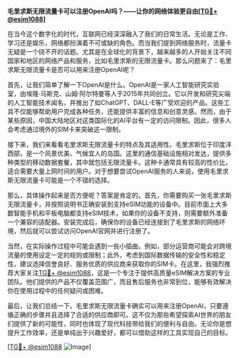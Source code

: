**毛里求斯无限流量卡可以注册OpenAI吗？——让你的网络体验更自由[[TG💪+ @esim1088](https://t.me/s/esim1088)]**

在当今这个数字化的时代，互联网已经深深融入了我们的日常生活。无论是工作、学习还是娱乐，网络都扮演着不可或缺的角色。而当我们提到网络服务时，流量卡无疑是一个绕不开的话题。尤其是在全球化的背景下，越来越多的人开始关注不同国家和地区的网络产品和服务，比如毛里求斯的无限流量卡。那么问题来了：毛里求斯无限流量卡是否可以用来注册OpenAI呢？

首先，让我们简单了解一下OpenAI是什么。OpenAI是一家人工智能研究实验室，由埃隆·马斯克、山姆·阿尔特曼等人于2015年共同创立。它以开发和研究尖端的人工智能技术闻名，并推出了如ChatGPT、DALL-E等广受欢迎的产品。这些工具不仅能够帮助用户完成各种任务，还能提供丰富的信息和创意灵感。然而，由于某些原因，中国大陆地区对这类国际化的AI平台有一定的访问限制。因此，很多人会考虑通过境外的SIM卡来突破这一限制。

接下来，我们来看看毛里求斯无限流量卡的特点及其适用性。毛里求斯位于印度洋西部，是一个风景优美、气候宜人的岛国。这里的通信基础设施相对发达，提供多种类型的移动数据套餐，其中就包括无限流量卡。这种卡通常具有较高的性价比，适合需要大量上网时间的用户。对于想要尝试OpenAI服务的人来说，使用毛里求斯无限流量卡可能是一个不错的选择。

那么，具体操作起来是否方便呢？答案是肯定的。首先，你需要购买一张毛里求斯无限流量卡，并按照说明书正确安装到支持eSIM功能的设备中。目前市面上大多数智能手机和平板电脑都支持eSIM技术，如果你的设备不支持，则需要额外准备一个兼容的适配器。安装完成后，确保你的设备已经连接到了毛里求斯的网络环境，然后就可以尝试访问OpenAI官网并进行注册了。

当然，在实际操作过程中可能会遇到一些小插曲。例如，部分运营商可能会对跨境流量的使用设定一定的规则或限制；此外，考虑到国际数据传输的安全性和稳定性，建议选择信誉良好、服务优质的供应商来获取你的SIM卡。在这里，我强烈推荐大家关注[TG💪+ @esim1088](https://t.me/s/esim1088)，这是一个专注于提供高质量eSIM解决方案的专业团队。他们提供的产品不仅覆盖范围广，而且售后服务也非常到位，能够有效解决你在使用过程中的任何疑问或困难。

最后，让我们总结一下。毛里求斯无限流量卡确实可以用来注册OpenAI，只要遵循正确的步骤并且选择了合适的供应商即可。这不仅为那些希望探索AI世界的朋友们提供了新的可能性，同时也体现了现代科技带给我们的便利与自由。无论你是想提升工作效率，还是单纯出于兴趣爱好，都可以借助这样的工具实现自己的目标。

[[TG💪+ @esim1088](https://t.me/s/esim1088) ![Image](https://i.postimg.cc/4NQfJmqS/Snipaste-2025-05-13-00-14-12.png)]